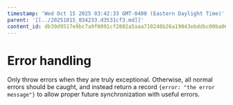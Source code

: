 ```yaml
---
timestamp: 'Wed Oct 15 2025 03:42:33 GMT-0400 (Eastern Daylight Time)'
parent: '[[../20251015_034233.d3531cf3.md]]'
content_id: db39d9517e9bc7a9f0091cf2802a5aaa710248b26a19043ebddbc00ba067bc70
---
```


# Error handling

Only throw errors when they are truly exceptional. Otherwise, all normal errors should be caught, and instead return a record `{error: "the error message"}` to allow proper future synchronization with useful errors.
